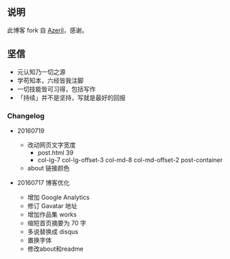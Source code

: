 ## 说明

此博客 fork 自 [Azeril](http://azeril.me/)，感谢。

## 坚信

- 元认知乃一切之源
- 学苟知本，六经皆我注脚 
- 一切技能皆可习得，包括写作
- 「持续」并不是坚持，写就是最好的回报


### Changelog




- 20160719 
	+ 改动网页文字宽度
		+ post.html 39
		+ col-lg-7 col-lg-offset-3 col-md-8 col-md-offset-2 post-container
	+ about 链接颜色

- 20160717 博客优化
	- 增加 Google Analytics
	* 修订 Gavatar 地址
	* 增加作品集 works
	* 缩短首页摘要为 70 字
	* 多说替换成 disqus
	* 置换字体
	* 修改about和readme



